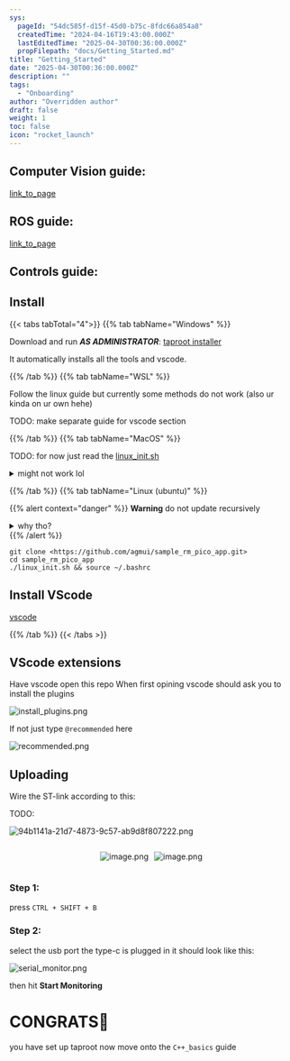 ```yaml
---
sys:
  pageId: "54dc585f-d15f-45d0-b75c-8fdc66a854a8"
  createdTime: "2024-04-16T19:43:00.000Z"
  lastEditedTime: "2025-04-30T00:36:00.000Z"
  propFilepath: "docs/Getting_Started.md"
title: "Getting_Started"
date: "2025-04-30T00:36:00.000Z"
description: ""
tags:
  - "Onboarding"
author: "Overridden author"
draft: false
weight: 1
toc: false
icon: "rocket_launch"
---
```


## Computer Vision guide:

[link_to_page](86d45bc0-388b-4d26-8848-44f255f73d0e)

## ROS guide:

[link_to_page](3c76c1de-ec8f-46d6-8b0a-294005edc2d5)

## Controls guide:

## Install

{{< tabs tabTotal="4">}}
{{% tab tabName="Windows" %}}

Download and run _**AS ADMINISTRATOR**_: [taproot installer](https://github.com/Thornbots/TeachingFreshies/releases/tag/1.0)

It automatically installs all the tools and vscode.

{{% /tab %}}
{{% tab tabName="WSL" %}}

Follow the linux guide but currently some methods do not work (also ur kinda on ur own hehe)

TODO: make separate guide for vscode section

{{% /tab %}}
{{% tab tabName="MacOS" %}}

TODO: for now just read the [linux_init.sh](https://github.com/agmui/sample_rm_pico_app/blob/main/linux_init.sh)

<details>
<summary>might not work lol</summary>

`brew install libusb pkg-config`

Next install: [vscode](https://code.visualstudio.com/Download)

</details>

{{% /tab %}}
{{% tab tabName="Linux (ubuntu)" %}}

{{% alert context="danger" %}}
**Warning** do not update recursively
<details>
<summary>why tho?</summary>
There are some submodules that may go on for a while (like tinyusb) and I highly
recommend you don't need to get them.
If you want to see what submodules I update just look in `linux_init.sh`
</details>
{{% /alert %}}

```shell
git clone <https://github.com/agmui/sample_rm_pico_app.git>
cd sample_rm_pico_app
./linux_init.sh && source ~/.bashrc
```

## Install VScode

[vscode](https://code.visualstudio.com/Download)

{{% /tab %}}
{{< /tabs >}}

## VScode extensions

Have vscode open this repo
When first opining vscode should ask you to install the plugins

![install_plugins.png](https://prod-files-secure.s3.us-west-2.amazonaws.com/d518164a-d88e-44d1-a4ee-3adb3bd8bce0/89bd30f0-1825-4e77-867b-0a41ce370880/install_plugins.png?X-Amz-Algorithm=AWS4-HMAC-SHA256&X-Amz-Content-Sha256=UNSIGNED-PAYLOAD&X-Amz-Credential=ASIAZI2LB466V6XFNAM6%2F20250724%2Fus-west-2%2Fs3%2Faws4_request&X-Amz-Date=20250724T101237Z&X-Amz-Expires=3600&X-Amz-Security-Token=IQoJb3JpZ2luX2VjEAEaCXVzLXdlc3QtMiJHMEUCIQCBOm7quIXhZ4eGj3wo4JdI98nMUtrvWrB%2Bm9MzkSxX%2BwIgPVXHDGaf81KfRaTBvbY4hI0of1L1f%2BxNzWwwlVle9coq%2FwMIKhAAGgw2Mzc0MjMxODM4MDUiDNZ4Zd5GT70zN5OfyyrcA3XlxRKqqpeC4M02BrS%2B3cKFp8I4VZfcqpjz3HbEUW4MwOzTuSZ1AX4jocZzJuirtzpINDWaYY8X4O4ht3s0W%2FhFvhHspLyU5Zd0pyUrCSl%2BOJBWWg0eGKiJ3Y9LgiyAHffEh4qqwVb0KnNm3o3hSNZ9kwqNLLi4f4orif9eLZYXnAOdliF%2FrWy095bOJXwf3WOVuo%2BLhVVEg7qVwg4Ivnyr8iWBCAECqCKFQfxlOKD3ryZKp93RG7AP8Fqk5Swa592z7pw%2B3A5POLh8UTqHfEnI3xT3Ct6TAl9s6d%2F8AEMRLTuNar2Oc1Ur0O76jBaM3cwWZt9FgRysQNhFqeYCVeWVwx%2FrTGhaZKmexGC4EX6Bs0lLn6g0UdIlMBUaPRmrKGK6Nkqs%2FSixN573PRShVTchED0OTP2t47skyZutUR7Q4SVyb6ODg87qLooF9MiaxBjfJc0Oh87odNWYwDc87%2BC%2FiK7CCdjd5wxqYn7Y9skmMcGsBFYGBbGPFhzPQfoJeqZklOiIcvUaQmCBU9XjL5P%2F5Yr8EgDgTAuguzvLQYRdSaiR3saazzYs2osPo5eI5EmrttCThDnzDmNL8NwGAICistCXeDT1i8Le1cDksCVUnTDRposATasbN1dWMLjrh8QGOqUBK8ZFJfE77MyJnXlKEAyVxop5Mvr0SPtIgLxqhGx2eJNU0rbBTD187rLEgUVp07GlmDEOb9S90KdPDe2Fa358kSWBonPyHPKH6mj3AjxxZSgxXHHxgqbuOnqoP%2BNsQWEr3lnM4d4F%2BbQTz%2FFYbjllb9ujUjgrS8BAH5e8yTGmEvLLXTA8e%2FBXs2qxg4HI5rDKs%2BwNxNQs6C7p7lsK%2BEC6NDP72BZm&X-Amz-Signature=61d25448fcc1cf00d2713b807912f9b890260d340947cc0cdda004f05a9ecaed&X-Amz-SignedHeaders=host&x-amz-checksum-mode=ENABLED&x-id=GetObject)

If not just type `@recommended` here  

![recommended.png](https://prod-files-secure.s3.us-west-2.amazonaws.com/d518164a-d88e-44d1-a4ee-3adb3bd8bce0/61e661e9-5d85-4dfc-be0d-8d2097a5e793/recommended.png?X-Amz-Algorithm=AWS4-HMAC-SHA256&X-Amz-Content-Sha256=UNSIGNED-PAYLOAD&X-Amz-Credential=ASIAZI2LB466V6XFNAM6%2F20250724%2Fus-west-2%2Fs3%2Faws4_request&X-Amz-Date=20250724T101237Z&X-Amz-Expires=3600&X-Amz-Security-Token=IQoJb3JpZ2luX2VjEAEaCXVzLXdlc3QtMiJHMEUCIQCBOm7quIXhZ4eGj3wo4JdI98nMUtrvWrB%2Bm9MzkSxX%2BwIgPVXHDGaf81KfRaTBvbY4hI0of1L1f%2BxNzWwwlVle9coq%2FwMIKhAAGgw2Mzc0MjMxODM4MDUiDNZ4Zd5GT70zN5OfyyrcA3XlxRKqqpeC4M02BrS%2B3cKFp8I4VZfcqpjz3HbEUW4MwOzTuSZ1AX4jocZzJuirtzpINDWaYY8X4O4ht3s0W%2FhFvhHspLyU5Zd0pyUrCSl%2BOJBWWg0eGKiJ3Y9LgiyAHffEh4qqwVb0KnNm3o3hSNZ9kwqNLLi4f4orif9eLZYXnAOdliF%2FrWy095bOJXwf3WOVuo%2BLhVVEg7qVwg4Ivnyr8iWBCAECqCKFQfxlOKD3ryZKp93RG7AP8Fqk5Swa592z7pw%2B3A5POLh8UTqHfEnI3xT3Ct6TAl9s6d%2F8AEMRLTuNar2Oc1Ur0O76jBaM3cwWZt9FgRysQNhFqeYCVeWVwx%2FrTGhaZKmexGC4EX6Bs0lLn6g0UdIlMBUaPRmrKGK6Nkqs%2FSixN573PRShVTchED0OTP2t47skyZutUR7Q4SVyb6ODg87qLooF9MiaxBjfJc0Oh87odNWYwDc87%2BC%2FiK7CCdjd5wxqYn7Y9skmMcGsBFYGBbGPFhzPQfoJeqZklOiIcvUaQmCBU9XjL5P%2F5Yr8EgDgTAuguzvLQYRdSaiR3saazzYs2osPo5eI5EmrttCThDnzDmNL8NwGAICistCXeDT1i8Le1cDksCVUnTDRposATasbN1dWMLjrh8QGOqUBK8ZFJfE77MyJnXlKEAyVxop5Mvr0SPtIgLxqhGx2eJNU0rbBTD187rLEgUVp07GlmDEOb9S90KdPDe2Fa358kSWBonPyHPKH6mj3AjxxZSgxXHHxgqbuOnqoP%2BNsQWEr3lnM4d4F%2BbQTz%2FFYbjllb9ujUjgrS8BAH5e8yTGmEvLLXTA8e%2FBXs2qxg4HI5rDKs%2BwNxNQs6C7p7lsK%2BEC6NDP72BZm&X-Amz-Signature=204edcab3cfac030acb82492d6c75bbcc9885c885f00b4f17b2d11aa540c863a&X-Amz-SignedHeaders=host&x-amz-checksum-mode=ENABLED&x-id=GetObject)

## Uploading

Wire the ST-link according to this:

TODO:

![94b1141a-21d7-4873-9c57-ab9d8f807222.png](https://prod-files-secure.s3.us-west-2.amazonaws.com/d518164a-d88e-44d1-a4ee-3adb3bd8bce0/e5fad17d-ab82-4300-9f4c-505ab4b1202c/94b1141a-21d7-4873-9c57-ab9d8f807222.png?X-Amz-Algorithm=AWS4-HMAC-SHA256&X-Amz-Content-Sha256=UNSIGNED-PAYLOAD&X-Amz-Credential=ASIAZI2LB466V6XFNAM6%2F20250724%2Fus-west-2%2Fs3%2Faws4_request&X-Amz-Date=20250724T101237Z&X-Amz-Expires=3600&X-Amz-Security-Token=IQoJb3JpZ2luX2VjEAEaCXVzLXdlc3QtMiJHMEUCIQCBOm7quIXhZ4eGj3wo4JdI98nMUtrvWrB%2Bm9MzkSxX%2BwIgPVXHDGaf81KfRaTBvbY4hI0of1L1f%2BxNzWwwlVle9coq%2FwMIKhAAGgw2Mzc0MjMxODM4MDUiDNZ4Zd5GT70zN5OfyyrcA3XlxRKqqpeC4M02BrS%2B3cKFp8I4VZfcqpjz3HbEUW4MwOzTuSZ1AX4jocZzJuirtzpINDWaYY8X4O4ht3s0W%2FhFvhHspLyU5Zd0pyUrCSl%2BOJBWWg0eGKiJ3Y9LgiyAHffEh4qqwVb0KnNm3o3hSNZ9kwqNLLi4f4orif9eLZYXnAOdliF%2FrWy095bOJXwf3WOVuo%2BLhVVEg7qVwg4Ivnyr8iWBCAECqCKFQfxlOKD3ryZKp93RG7AP8Fqk5Swa592z7pw%2B3A5POLh8UTqHfEnI3xT3Ct6TAl9s6d%2F8AEMRLTuNar2Oc1Ur0O76jBaM3cwWZt9FgRysQNhFqeYCVeWVwx%2FrTGhaZKmexGC4EX6Bs0lLn6g0UdIlMBUaPRmrKGK6Nkqs%2FSixN573PRShVTchED0OTP2t47skyZutUR7Q4SVyb6ODg87qLooF9MiaxBjfJc0Oh87odNWYwDc87%2BC%2FiK7CCdjd5wxqYn7Y9skmMcGsBFYGBbGPFhzPQfoJeqZklOiIcvUaQmCBU9XjL5P%2F5Yr8EgDgTAuguzvLQYRdSaiR3saazzYs2osPo5eI5EmrttCThDnzDmNL8NwGAICistCXeDT1i8Le1cDksCVUnTDRposATasbN1dWMLjrh8QGOqUBK8ZFJfE77MyJnXlKEAyVxop5Mvr0SPtIgLxqhGx2eJNU0rbBTD187rLEgUVp07GlmDEOb9S90KdPDe2Fa358kSWBonPyHPKH6mj3AjxxZSgxXHHxgqbuOnqoP%2BNsQWEr3lnM4d4F%2BbQTz%2FFYbjllb9ujUjgrS8BAH5e8yTGmEvLLXTA8e%2FBXs2qxg4HI5rDKs%2BwNxNQs6C7p7lsK%2BEC6NDP72BZm&X-Amz-Signature=74e9c1b0f4a602e1b5c0263a08991f10de8aca8669ab7c5ededf265d06a5a3cb&X-Amz-SignedHeaders=host&x-amz-checksum-mode=ENABLED&x-id=GetObject)

<div style="display: flex;flex-direction: row; column-gap:10px; max-width: 630px;justify-content: center;">
<div>

![image.png](https://prod-files-secure.s3.us-west-2.amazonaws.com/d518164a-d88e-44d1-a4ee-3adb3bd8bce0/210ecb78-1116-4d7b-b9b7-2292f66fa2c2/image.png?X-Amz-Algorithm=AWS4-HMAC-SHA256&X-Amz-Content-Sha256=UNSIGNED-PAYLOAD&X-Amz-Credential=ASIAZI2LB466USOL2ZKP%2F20250724%2Fus-west-2%2Fs3%2Faws4_request&X-Amz-Date=20250724T101239Z&X-Amz-Expires=3600&X-Amz-Security-Token=IQoJb3JpZ2luX2VjEAEaCXVzLXdlc3QtMiJHMEUCIQD0yXE60O4jir1kNLlbPf2vmzL9D2lsSfmV3Z8ta0bCLgIgMqMQ0H%2F4Zi9sLuhL18x88QkzPf5SPdaDZwsYEQ9MLMQq%2FwMIKhAAGgw2Mzc0MjMxODM4MDUiDLeBdqnItQL%2BR8y8circA3cEkj2%2BSWu4C6eEc602LDkFa%2Bq4WSKRoH0%2B7PS3YtkHDcGausuAP6DRO9WfNuB%2Bja97bzCMTf61AjuQKiWxAX2uaUElsZAa1hiBMiSDPjomz7tW7mha1Lj4iJenWtIfLOKuoHWhe9Oh1cL%2FCtTs7%2FOcZZJwKh7zsKBjcFpY0ctae662gwhS58ED0M375n4oqJL%2FnSxtr1PR%2BTl4ecYXYHSs9jpKenTRqhB0eR75U8%2FvBM0MFosXMwhJRv9U8g1lW4ou4qsHGwV9E2rhLpqSmZiaEcfz5Qr4%2FgPpcTuMQEg4Qf5LL%2BHkyhB%2FOrXfhvoDohfbUxAgd53CNNFUtvt8H1W0irzlSMjJKwu0581HB9SQOQIVk%2FhAIH6ICJ%2FVkPbMsEjhp2WjC3WU2SV3VjwoyB%2Bhxn%2BOZQL2%2BHqa0ANmk62nNJo2i5UL0ef0c5sh%2FzDXb8InYZmauw%2BHa4oNw%2Bp482LLin2YOPc9ewEFYM46Wzw0EPuevVSrjjJ8locOC%2FVAnBZSa9JzvuOHd9v4i%2BotZ5qte6meNqcqfnealXmh5S88n4Z%2FH%2BoZ%2B9bAN1%2BEGeql7MLknd2zibZrnl6b68yAyti6WxLzYwhmLGkwXure2sjLHrmyQ%2F0b4nWBj0RrMKTrh8QGOqUBF5uTZ8hKfthBcleWz7%2Bt4E80BRoe0m3y%2FBHf%2BfKvfOUTzB680GU8kLBJcTDqideojV2VzbM0y%2BmphaBY%2F2ydS3zMPaJgifS16rJb1kR%2FMTM8tx%2F4FfUkSqGw23UAD92OvSlPnIVsUZgvqdc3EsBsQgD6Q6PPAxWCQaoDKsdfwP3JyMaJlVMDbSYvJQ6Ox7aBjpAaKIyWCvkqgy73RyWzrkW6T1TU&X-Amz-Signature=5949ce6f67eb835a9a18e6e95c998e9cbe317d8aaee86c076d21008e9a0ec481&X-Amz-SignedHeaders=host&x-amz-checksum-mode=ENABLED&x-id=GetObject)

</div>
<div>

![image.png](https://prod-files-secure.s3.us-west-2.amazonaws.com/d518164a-d88e-44d1-a4ee-3adb3bd8bce0/33a0fd0f-8ca6-4a86-8e09-26e95ded1fff/image.png?X-Amz-Algorithm=AWS4-HMAC-SHA256&X-Amz-Content-Sha256=UNSIGNED-PAYLOAD&X-Amz-Credential=ASIAZI2LB46673SY2CL5%2F20250724%2Fus-west-2%2Fs3%2Faws4_request&X-Amz-Date=20250724T101240Z&X-Amz-Expires=3600&X-Amz-Security-Token=IQoJb3JpZ2luX2VjEAEaCXVzLXdlc3QtMiJGMEQCIDbCTXixNGxzdV%2Bdmkyh1PEYsfVyZiQ8YgNkwNYB30A2AiAGmd4WjmdRJZR%2BvVnnfo39x3PnMtUladKpbUqeBR%2F2Pyr%2FAwgqEAAaDDYzNzQyMzE4MzgwNSIM%2Fw7Mn%2BjUICTdRVn3KtwDfg7mryvO29ZTwFH9bvHnKzc2bAATdFsVAlgSjJYP9SeAdrxLvzkRyFLQIPb%2BDj2IeStfRP%2F4XhoGQqk7C3qeNvmML5xy3fyX7a7pYveV4L9CrVgUNjQ7Ueu8Yqtvs%2BnmyCEAzOrJ5BqubxAvPdhopQr%2BQoC4JunscZHbQtlBPvTPxqTEiSqlWIec2ZDlFTdboYj%2BtEeehF3EFfq0t5R7G1rrV2FIDwjd%2FsuY9ZrZhxFaq0%2BSrttXE4tJmA1et28a5ZDoHLJWgUB2moyoDdZlFNAOtwnf2op3MXVL3IJlc70MVXO0fWPonUrfWAl2D0HOZ9444w%2FC%2Fbt4Fp7DojxhVld5B8psqNBB5P5wMyr0oem52y2HpaoosjPNypTgKbMCQW9W3Y4WcNKnyy%2BVoxvCumzA%2BeaGXqYxICCxbMZzLmH9pA3CvUUcbuM9KUgA4Uuya3P7doiisP8mYhH6c%2FIKL3e2m9AeqcLeuXH2GZmiehZ0W0Nu0bXHieSn1uA4HsWJlxxuK2u%2BzP3bveQhZk6VHDVWUHGdIzE0ejiI%2BbrtSAVGpbwYJTg4oj5VZY7KBz%2BXfStyFXpBjTig8Q1bEroAk4kNRm0Zh0Udqp6XTv9A8LIeIwhuYv39Ow%2FLukIw8%2BqHxAY6pgEhfHE5WTuG%2BMjaWAjDPEZZ7a5WrOOQ%2FG2JhV6DFPT9OggGK02R0afgeTyRmJYz4yog3pGp%2Fk%2B%2Bg72VIHzBGxzvNuUtsjfG%2BQT3199WbG91hbAchB%2FEdHCdnjy2DXLB27RglNbncvo7nCSeRUOMvPlrgKd%2Bg7tSjphNkOKultEA0YGwIBf1RsNDKwdESVVdVq85x%2Fh9i%2Bl4ZmrxvO6eQAycWCe0sjsF&X-Amz-Signature=bc4e2fb2b4899cbf8057459a9da4fcc2457ac44d163b133f5523e1e6947c6921&X-Amz-SignedHeaders=host&x-amz-checksum-mode=ENABLED&x-id=GetObject)

</div>
</div>

### Step 1:

press `CTRL + SHIFT + B`

### Step 2:

select the usb port the type-c is plugged in it should look like this:

![serial_monitor.png](https://prod-files-secure.s3.us-west-2.amazonaws.com/d518164a-d88e-44d1-a4ee-3adb3bd8bce0/f03f4774-05d4-4393-b6a0-d5efb6d315ab/serial_monitor.png?X-Amz-Algorithm=AWS4-HMAC-SHA256&X-Amz-Content-Sha256=UNSIGNED-PAYLOAD&X-Amz-Credential=ASIAZI2LB466V6XFNAM6%2F20250724%2Fus-west-2%2Fs3%2Faws4_request&X-Amz-Date=20250724T101237Z&X-Amz-Expires=3600&X-Amz-Security-Token=IQoJb3JpZ2luX2VjEAEaCXVzLXdlc3QtMiJHMEUCIQCBOm7quIXhZ4eGj3wo4JdI98nMUtrvWrB%2Bm9MzkSxX%2BwIgPVXHDGaf81KfRaTBvbY4hI0of1L1f%2BxNzWwwlVle9coq%2FwMIKhAAGgw2Mzc0MjMxODM4MDUiDNZ4Zd5GT70zN5OfyyrcA3XlxRKqqpeC4M02BrS%2B3cKFp8I4VZfcqpjz3HbEUW4MwOzTuSZ1AX4jocZzJuirtzpINDWaYY8X4O4ht3s0W%2FhFvhHspLyU5Zd0pyUrCSl%2BOJBWWg0eGKiJ3Y9LgiyAHffEh4qqwVb0KnNm3o3hSNZ9kwqNLLi4f4orif9eLZYXnAOdliF%2FrWy095bOJXwf3WOVuo%2BLhVVEg7qVwg4Ivnyr8iWBCAECqCKFQfxlOKD3ryZKp93RG7AP8Fqk5Swa592z7pw%2B3A5POLh8UTqHfEnI3xT3Ct6TAl9s6d%2F8AEMRLTuNar2Oc1Ur0O76jBaM3cwWZt9FgRysQNhFqeYCVeWVwx%2FrTGhaZKmexGC4EX6Bs0lLn6g0UdIlMBUaPRmrKGK6Nkqs%2FSixN573PRShVTchED0OTP2t47skyZutUR7Q4SVyb6ODg87qLooF9MiaxBjfJc0Oh87odNWYwDc87%2BC%2FiK7CCdjd5wxqYn7Y9skmMcGsBFYGBbGPFhzPQfoJeqZklOiIcvUaQmCBU9XjL5P%2F5Yr8EgDgTAuguzvLQYRdSaiR3saazzYs2osPo5eI5EmrttCThDnzDmNL8NwGAICistCXeDT1i8Le1cDksCVUnTDRposATasbN1dWMLjrh8QGOqUBK8ZFJfE77MyJnXlKEAyVxop5Mvr0SPtIgLxqhGx2eJNU0rbBTD187rLEgUVp07GlmDEOb9S90KdPDe2Fa358kSWBonPyHPKH6mj3AjxxZSgxXHHxgqbuOnqoP%2BNsQWEr3lnM4d4F%2BbQTz%2FFYbjllb9ujUjgrS8BAH5e8yTGmEvLLXTA8e%2FBXs2qxg4HI5rDKs%2BwNxNQs6C7p7lsK%2BEC6NDP72BZm&X-Amz-Signature=58bdc202b94b7d07e8213e3bbc48e841a3ab62645d86e3976b3646d50f50ac96&X-Amz-SignedHeaders=host&x-amz-checksum-mode=ENABLED&x-id=GetObject)

then hit **Start Monitoring**

# CONGRATS🎉

you have set up taproot now move onto the `C++_basics` guide
